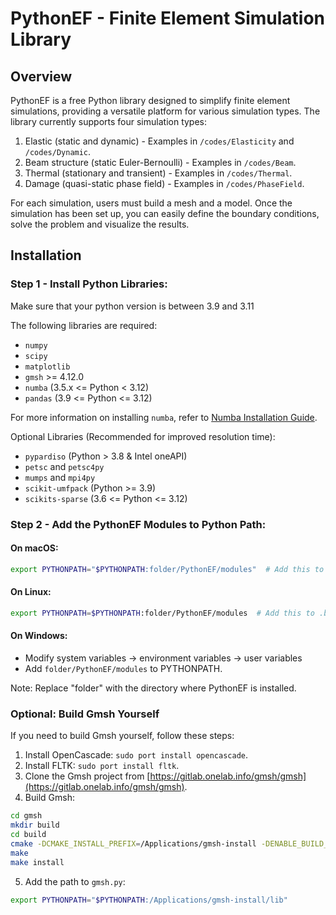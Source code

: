 # PythonEF - Finite Element Simulation Library

## Overview

PythonEF is a free Python library designed to simplify finite element simulations, providing a versatile platform for various simulation types. The library currently supports four simulation types:

1. Elastic (static and dynamic) - Examples in `/codes/Elasticity` and `/codes/Dynamic`.
2. Beam structure (static Euler-Bernoulli) - Examples in `/codes/Beam`.
3. Thermal (stationary and transient) - Examples in `/codes/Thermal`.
4. Damage (quasi-static phase field) - Examples in `/codes/PhaseField`.

For each simulation, users must build a mesh and a model. Once the simulation has been set up, you can easily define the boundary conditions, solve the problem and visualize the results.

## Installation

### Step 1 - Install Python Libraries:

Make sure that your python version is between 3.9 and 3.11

The following libraries are required:

- `numpy`
- `scipy`
- `matplotlib`
- `gmsh` >= 4.12.0
- `numba` (3.5.x <= Python < 3.12)
- `pandas` (3.9 <= Python <= 3.12)

For more information on installing `numba`, refer to [Numba Installation Guide](https://numba.readthedocs.io/en/stable/user/installing.html#numba-support-info).

Optional Libraries (Recommended for improved resolution time):

- `pypardiso` (Python > 3.8 & Intel oneAPI)
- `petsc` and `petsc4py`
- `mumps` and `mpi4py`
- `scikit-umfpack` (Python >= 3.9)
- `scikits-sparse` (3.6 <= Python <= 3.12)

### Step 2 - Add the PythonEF Modules to Python Path:

#### On macOS:

```bash
export PYTHONPATH="$PYTHONPATH:folder/PythonEF/modules"  # Add this to .zprofile
```

#### On Linux:

```bash
export PYTHONPATH=$PYTHONPATH:folder/PythonEF/modules  # Add this to .bash_aliases
```

#### On Windows:

- Modify system variables -> environment variables -> user variables
- Add `folder/PythonEF/modules` to PYTHONPATH.

Note: Replace "folder" with the directory where PythonEF is installed.

### Optional: Build Gmsh Yourself

If you need to build Gmsh yourself, follow these steps:

1. Install OpenCascade: `sudo port install opencascade`.
2. Install FLTK: `sudo port install fltk`.
3. Clone the Gmsh project from [https://gitlab.onelab.info/gmsh/gmsh](https://gitlab.onelab.info/gmsh/gmsh).
4. Build Gmsh:

```bash
cd gmsh
mkdir build
cd build
cmake -DCMAKE_INSTALL_PREFIX=/Applications/gmsh-install -DENABLE_BUILD_DYNAMIC=1 ..
make
make install
```

5. Add the path to `gmsh.py`:

```bash
export PYTHONPATH="$PYTHONPATH:/Applications/gmsh-install/lib"
```